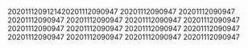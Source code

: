 2020111209121420201112090947
20201112090947
20201112090947
20201112090947
20201112090947
20201112090947
20201112090947
20201112090947
20201112090947
20201112090947
20201112090947
20201112090947
20201112090947
20201112090947
20201112090947
